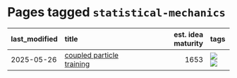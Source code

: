 # Pages tagged `statistical-mechanics`

|last_modified|title|est. idea maturity|tags
|:---|:---|---:|:---|
|2025-05-26|[coupled particle training](../coupled_particle_trainbing.md)|1653|[![](https://img.shields.io/badge/tag-experimental-7c795e)](../tags/experimental.md) [![](https://img.shields.io/badge/tag-statistical-mechanics-d47f6f)](../tags/statistical-mechanics.md)|